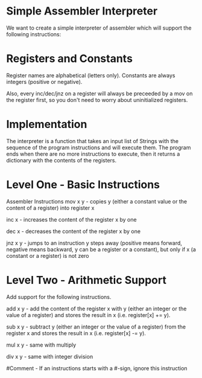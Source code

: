 # Simple Assembler Interpreter
We want to create a simple interpreter of assembler which will support the following instructions:

# Registers and Constants
Register names are alphabetical (letters only). Constants are always integers (positive or negative).

Also, every inc/dec/jnz on a register will always be preceeded by a mov on the register first, so you don't need to worry about uninitialized registers.

# Implementation
The interpreter is a function that takes an input list of Strings with the sequence of the program instructions and will execute them. The program ends when there are no more instructions to execute, then it returns a dictionary with the contents of the registers.

# Level One - Basic Instructions
Assembler Instructions
mov x y - copies y (either a constant value or the content of a register) into register x

inc x - increases the content of the register x by one

dec x - decreases the content of the register x by one

jnz x y - jumps to an instruction y steps away (positive means forward, negative means backward, y can be a register or a constant), but only if x (a constant or a register) is not zero

# Level Two - Arithmetic Support
Add support for the following instructions.

add x y - add the content of the register x with y (either an integer or the value of a register) and stores the result in x (i.e. register[x] += y).

sub x y - subtract y (either an integer or the value of a register) from the register x and stores the result in x (i.e. register[x] -= y).

mul x y - same with multiply

div x y - same with integer division

#Comment - If an instructions starts with a #-sign, ignore this instruction
